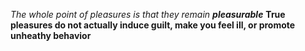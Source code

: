 _The whole point of pleasures is that they remain **pleasurable**_
__True pleasures do not actually induce guilt, make you feel ill, or promote unheathy behavior__
